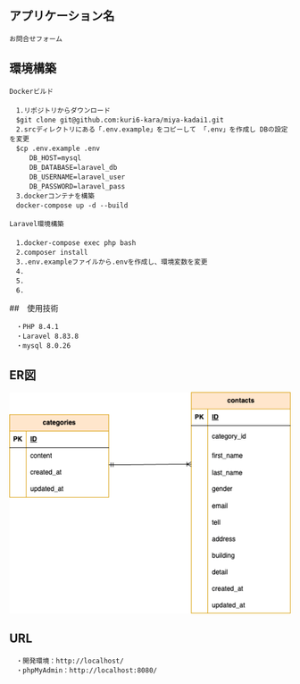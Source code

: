 ## アプリケーション名
```
お問合せフォーム
```

## 環境構築
```
Dockerビルド
　
　1.リポジトリからダウンロード
　$git clone git@github.com:kuri6-kara/miya-kadai1.git
　2.srcディレクトリにある「.env.example」をコピーして 「.env」を作成し DBの設定を変更
　$cp .env.example .env
　　　DB_HOST=mysql
　　　DB_DATABASE=laravel_db
　　　DB_USERNAME=laravel_user
　　　DB_PASSWORD=laravel_pass
　3.dockerコンテナを構築
　docker-compose up -d --build

Laravel環境構築
　
　1.docker-compose exec php bash
　2.composer install
　3..env.exampleファイルから.envを作成し、環境変数を変更
　4.
　5.
　6.
```

##　使用技術
```
　・PHP 8.4.1
　・Laravel 8.83.8
　・mysql 8.0.26
```

## ER図
![ER図](ER.drawio.png)

## URL
```
　・開発環境：http://localhost/
　・phpMyAdmin：http://localhost:8080/
```